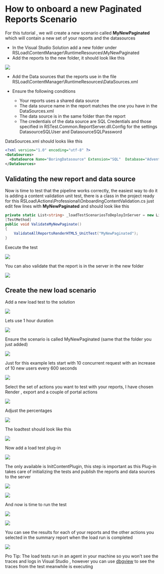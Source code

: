 # How to onboard a new Paginated Reports Scenario

For this tutorial , we will create a new scenario called **MyNewPaginated** which will contain a new set of your reports and the datasources

* In the Visual Studio Solution add a new folder under RSLoad\ContentManager\RuntimeResources\MyNewPaginated
* Add the reports to the new folder, it should look like this 

![](images/image1.png)

* Add the Data sources that the reports use in the file RSLoad\ContentManager\RuntimeResources\DataSources.xml 

* Ensure the following conditions
    * Your reports uses a shared data source 
    * The data source name in the report matches the one you have in the DataSources.xml 
    * The data source is in the same folder than the report
    * The credentials of the data source are SQL Credentials and those specified in RSTest.Common.ReportServer.dll.Config for the settings DatasourceSQLUser and DatasourceSQLPassword

DataSources.xml should looks like this
```xml
<?xml version="1.0" encoding="utf-8" ?>
<DataSources>
  <DataSource Name="BoringDatasource" Extension="SQL"  Database="AdventureWorks2000" UseWindowsCredential="false" Enabled="true" Prompt="" ImpersonateUser="false"></DataSource>
</DataSources>
```

## Validating the new report and data source
Now is time to test that the pipeline works correctly, the easiest way to do it is adding a content validation unit test, there is a class in the project ready for this RSLoad\Actions\Professional\OnboardingContentValidation.cs just edit few lines with **MyNewPaginated** and should look like this
```cs
private static List<string> _loadTestScenariosToDeployInServer = new List<string>() { "MyNewPaginated" };
[TestMethod]
public void ValidateMyNewPaginate()
{
    ValidateAllReportsRenderHTML5_UnitTest("MyNewPaginated");
}
```
Execute the test 

![](images/image2.png)

You can also validate that the report is in the server in the new folder

![](images/image3.png)

## Create the new  load scenario

Add a new load test to the solution

![](images/image4.png)

Lets use 1 hour duration

![](images/image5.png)

Ensure the scenario is called MyNewPaginated (same that the folder you just added)

![](images/image6.png)

Just for this example lets start with 10 concurrent request with an increase of 10 new users every 600 seconds

![](images/image7.png)

Select the set of actions you want to test with your reports, I have chosen Render , export and a couple of portal actions

![](images/image8.png)

Adjust the percentages

![](images/image9.png)

The loadtest should look like this

![](images/image10.png)

Now add a load test plug-in 

![](images/image11.png)

The only available is InitContentPlugin, this step is important as this Plug-in takes care of initializing the tests and publish the reports and data sources to the server

![](images/image12.png)

![](images/image13.png)

And now is time to run the test

![](images/image14.png)

![](images/image15.png)

You can see the results for each of your reports and the other actions you selected in the summary report when the load run is completed

![](images/image16.png)

Pro Tip: The load tests run in an agent in your machine so you won't see the traces and logs in Visual Studio , however you can use [dbgview](https://technet.microsoft.com/en-us/sysinternals/debugview.aspx) to see the traces from the test meanwhile is executing

